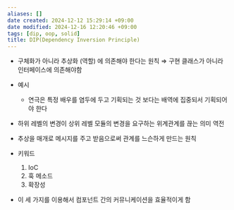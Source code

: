 ```yaml
---
aliases: []
date created: 2024-12-12 15:29:14 +09:00
date modified: 2024-12-16 12:20:46 +09:00
tags: [dip, oop, solid]
title: DIP(Dependency Inversion Principle)
---
```


- 구체화가 아니라 추상화 (역할) 에 의존해야 한다는 원칙 ⇒ 구현 클래스가 아니라 인터페이스에 의존해야함
- 예시
  - 연극은 특정 배우를 염두에 두고 기획되는 것 보다는 배역에 집중되서 기획되어야 한다
- 하위 레벨의 변경이 상위 레벨 모듈의 변경을 요구하는 위계관계를 끊는 의미 역전
- 추상을 매개로 메시지를 주고 받음으로써 관계를 느슨하게 만드는 원칙
- 키워드
    1. IoC
    2. 훅 메소드
    3. 확장성

- 이 세 가지를 이용해서 컴포넌트 간의 커뮤니케이션을 효율적이게 함
